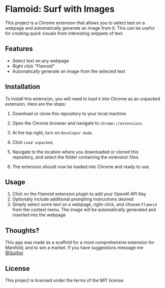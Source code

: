 # Flamoid: Surf with Images

This project is a Chrome extension that allows you to select text on a webpage and automatically generate an image from it. This can be useful for creating quick visuals from interesting snippets of text.

## Features
- Select text on any webpage
- Right click "Flamoid"
- Automatically generate an image from the selected text

## Installation

To install this extension, you will need to load it into Chrome as an unpacked extension. Here are the steps:

1. Download or clone this repository to your local machine.

2. Open the Chrome browser and navigate to `chrome://extensions`.

3. At the top right, turn on `Developer mode`.

4. Click `Load unpacked`.

5. Navigate to the location where you downloaded or cloned this repository, and select the folder containing the extension files.

6. The extension should now be loaded into Chrome and ready to use.

## Usage
1) Click on the Flamoid extension plugin to add your OpenAI API Key
2) Optionally include additional prompting instructions desired
3) Simply select some text on a webpage, right-click, and choose `Flamoid` from the context menu. The image will be automatically generated and inserted into the webpage

## Thoughts?

This app was made as a scaffold for a more comprehensive extension for Manifold, and to win a market.
If you have suggestions message me [@Quillist](https://manifold.markets/Quillist) 


## License

This project is licensed under the terms of the MIT license.
